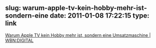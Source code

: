 slug: warum-apple-tv-kein-hobby-mehr-ist-sondern-eine
date: 2011-01-08 17:22:15
type: link
---

[Warum Apple TV kein Hobby mehr ist, sondern eine Umsatzmaschine | WBN:DIGITAL](http://www.wbn-digital.de/2011/01/04/warum-apple-tv-kein-hobby-mehr-ist-sondern-eine-umsatzmaschine/)
